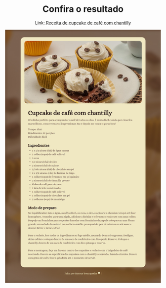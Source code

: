 <h1 align="center">Confira o resultado</h1>
<p align="center">Link:<a href="https://mathuzza.github.io/Recipe-Page/" target="_blank"> Receita de cupcake de café com chantilly</a></p>
<p align="center"><img src="./assets/Recipe-Page.png" alt="Imagem da pagina de receita"></p>
